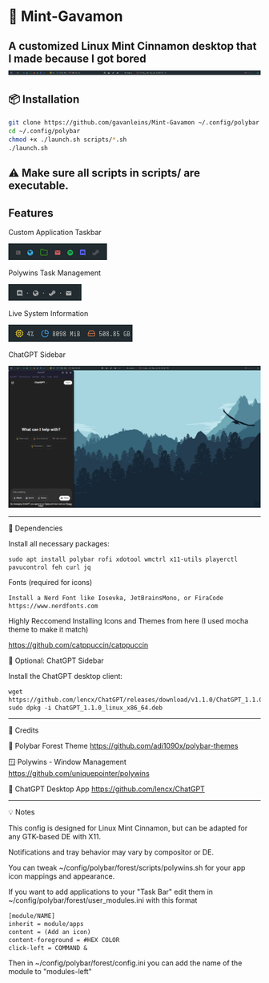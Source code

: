 

# 🌿 Mint-Gavamon

A customized Linux Mint Cinnamon desktop that I made because I got bored
![Main Bar](Gavamon-Images/Polybar.png)
---

## 📦 Installation

```bash
git clone https://github.com/gavanleins/Mint-Gavamon ~/.config/polybar
cd ~/.config/polybar
chmod +x ./launch.sh scripts/*.sh
./launch.sh
```
⚠️ Make sure all scripts in scripts/ are executable.
---

##  Features
Custom Application Taskbar


![Apps](Gavamon-Images/Applications.png)


Polywins Task Management


![Polywins](Gavamon-Images/Polywins.png)


Live System Information


![Sysinfo](Gavamon-Images/SystemInfo.png)


ChatGPT Sidebar


![ChatGPT](Gavamon-Images/ChatGPT-Sidebar.png)

---

🧰 Dependencies

Install all necessary packages:
```
sudo apt install polybar rofi xdotool wmctrl x11-utils playerctl pavucontrol feh curl jq
```
Fonts (required for icons)

    Install a Nerd Font like Iosevka, JetBrainsMono, or FiraCode
    https://www.nerdfonts.com

Highly Reccomend Installing Icons and Themes from here (I used mocha theme to make it match)
  
  https://github.com/catppuccin/catppuccin

🧠 Optional: ChatGPT Sidebar

Install the ChatGPT desktop client:
```
wget https://github.com/lencx/ChatGPT/releases/download/v1.1.0/ChatGPT_1.1.0_linux_x86_64.deb
sudo dpkg -i ChatGPT_1.1.0_linux_x86_64.deb
```
---
🥸 Credits

🌲 Polybar Forest Theme
https://github.com/adi1090x/polybar-themes

🪟 Polywins - Window Management
https://github.com/uniquepointer/polywins

🧠 ChatGPT Desktop App
https://github.com/lencx/ChatGPT

---

💡 Notes

This config is designed for Linux Mint Cinnamon, but can be adapted for any GTK-based DE with X11.

Notifications and tray behavior may vary by compositor or DE.

You can tweak ~/config/polybar/forest/scripts/polywins.sh for your app icon mappings and appearance.

If you want to add applications to your "Task Bar" edit them in ~/config/polybar/forest/user_modules.ini with this format
```
[module/NAME]
inherit = module/apps
content = (Add an icon)
content-foreground = #HEX COLOR
click-left = COMMAND &
```
Then in ~/config/polybar/forest/config.ini you can add the name of the module to "modules-left"
